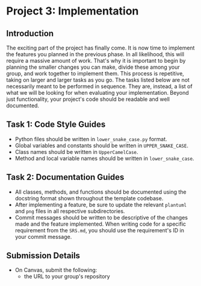 # Project 3: Implementation

## Introduction

The exciting part of the project has finally come. It is now time to implement the features you planned in the previous phase. In all likelihood, this will require a massive amount of work. That's why it is important to begin by planning the smaller changes you can make, divide these among your group, and work together to implement them. This process is repetitive, taking on larger and larger tasks as you go. The tasks listed below are not necessarily meant to be performed in sequence. They are, instead, a list of what we will be looking for when evaluating your implementation. Beyond just functionality, your project's code should be readable and well documented.

## Task 1: Code Style Guides

- Python files should be written in `lower_snake_case.py` format.
- Global variables and constants should be written in `UPPER_SNAKE_CASE`.
- Class names should be written in `UpperCamelCase`.
- Method and local variable names should be written in `lower_snake_case`.

## Task 2: Documentation Guides

- All classes, methods, and functions should be documented using the docstring format shown throughout the template codebase.
- After implementing a feature, be sure to update the relevant `plantuml` and `png` files in all respective subdirectories.
- Commit messages should be written to be descriptive of the changes made and the feature implemented. When writing code for a specific requirement from the `SRS.md`, you should use the requirement's ID in your commit message.

## Submission Details

- On Canvas, submit the following:
  - the URL to your group's repository
